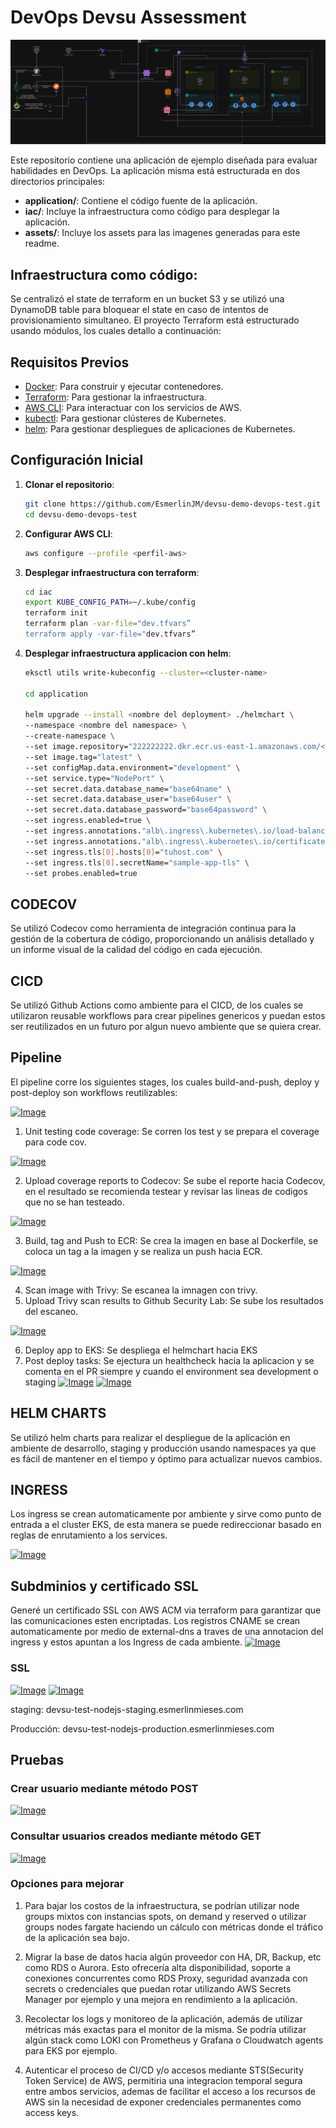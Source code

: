 # DevOps Devsu Assessment

[![Image](assets/images/devsu-test.drawio.png "Diagrama")](assets/images/devsu-test.drawio.png)

Este repositorio contiene una aplicación de ejemplo diseñada para evaluar habilidades en DevOps. La aplicación misma está estructurada en dos directorios principales:

- **application/**: Contiene el código fuente de la aplicación.
- **iac/**: Incluye la infraestructura como código para desplegar la aplicación.
- **assets/**: Incluye los assets para las imagenes generadas para este readme.

## Infraestructura como código:
Se centralizó el state de terraform en un bucket S3 y se utilizó una DynamoDB table para bloquear el state en caso de intentos de provisionamiento simultaneo.
El proyecto Terraform está estructurado usando módulos, los cuales detallo a continuación:

## Requisitos Previos

- [Docker](https://www.docker.com/): Para construir y ejecutar contenedores.
- [Terraform](https://www.terraform.io/): Para gestionar la infraestructura.
- [AWS CLI](https://aws.amazon.com/cli/): Para interactuar con los servicios de AWS.
- [kubectl](https://kubernetes.io/docs/tasks/tools/): Para gestionar clústeres de Kubernetes.
- [helm](https://helm.sh): Para gestionar despliegues de aplicaciones de Kubernetes.

## Configuración Inicial

1. **Clonar el repositorio**:

   ```bash
   git clone https://github.com/EsmerlinJM/devsu-demo-devops-test.git
   cd devsu-demo-devops-test

2. **Configurar AWS CLI**:

    ```bash
    aws configure --profile <perfil-aws>

3. **Desplegar infraestructura con terraform**:
    ```bash
    cd iac
    export KUBE_CONFIG_PATH=~/.kube/config 
    terraform init
    terraform plan -var-file="dev.tfvars”
    terraform apply -var-file="dev.tfvars”

3. **Desplegar infraestructura applicacion con helm**:
    ```bash
    eksctl utils write-kubeconfig --cluster=<cluster-name>
    
    cd application

    helm upgrade --install <nombre del deployment> ./helmchart \
    --namespace <nombre del namespace> \
    --create-namespace \
    --set image.repository="222222222.dkr.ecr.us-east-1.amazonaws.com/<tu-repo>" \
    --set image.tag="latest" \
    --set configMap.data.environment="development" \
    --set service.type="NodePort" \
    --set secret.data.database_name="base64name" \
    --set secret.data.database_user="base64user" \
    --set secret.data.database_password="base64password" \
    --set ingress.enabled=true \
    --set ingress.annotations."alb\.ingress\.kubernetes\.io/load-balancer-name"="lb-name"
    --set ingress.annotations."alb\.ingress\.kubernetes\.io/certificate-arn"="arn:aws:acm:us-east-1:2222222222:certificate/932e95c7-2295-414f-9d56-f763c2fc876a" \
    --set ingress.tls[0].hosts[0]="tuhost.com" \
    --set ingress.tls[0].secretName="sample-app-tls" \
    --set probes.enabled=true


## CODECOV
Se utilizó Codecov como herramienta de integración continua para la gestión de la cobertura de código, proporcionando un análisis detallado y un informe visual de la calidad del código en cada ejecución.

## CICD
Se utilizó Github Actions como ambiente para el CICD, de los cuales se utilizaron reusable workflows para crear pipelines genericos y puedan estos ser reutilizados en 
un futuro por algun nuevo ambiente que se quiera crear.

## Pipeline
El pipeline corre los siguientes stages, los cuales build-and-push, deploy y post-deploy son workflows reutilizables:

[![Image](assets/images/pipeline.png "pipeline")](assets/images/pipeline.png)

1. Unit testing code coverage: Se corren los test y se prepara el coverage para code cov.

[![Image](assets/images/testing.png "testing")](assets/images/testing.png)

2. Upload coverage reports to Codecov: Se sube el reporte hacia Codecov, en el resultado se recomienda testear y revisar las lineas de codigos que no se han testeado.

[![Image](assets/images/codecov.png "Codecov")](assets/images/codecov.png)

3. Build, tag and Push to ECR:  Se crea la imagen en base al Dockerfile, se coloca un tag a la imagen y se realiza un push hacia ECR.

[![Image](assets/images/repository-images.png "repository-images")](assets/images/repository-images.png)

4. Scan image with Trivy: Se escanea la imnagen con trivy.
5. Upload Trivy scan results to Github Security Lab: Se sube los resultados del escaneo.

[![Image](assets/images/scan-image.png "scan-image")](assets/images/scan-image.png)

6. Deploy app to EKS: Se despliega el helmchart hacia EKS
7. Post deploy tasks: Se ejectura un healthcheck hacia la aplicacion y se comenta en el PR siempre y cuando el environment sea development o staging
[![Image](assets/images/deploy.png "deploy")](assets/images/deploy.png)
[![Image](assets/images/deploy-url.png "deploy-url")](assets/images/deploy-url.png)

## HELM CHARTS
Se utilizó helm charts para realizar el despliegue de la aplicación en ambiente de desarrollo, staging y producción usando namespaces ya que es fácil de mantener en el tiempo y óptimo para actualizar nuevos cambios.

## INGRESS
Los ingress se crean automaticamente por ambiente y sirve como punto de entrada a el cluster EKS, de esta manera se puede redireccionar basado en reglas de enrutamiento a los services.

[![Image](assets/images/loadbalancers.png "loadbalancers")](assets/images/loadbalancers.png)

## Subdminios y certificado SSL
Generé un certificado SSL con AWS ACM via terraform para garantizar que las comunicaciones esten encriptadas. Los registros CNAME se crean automaticamente por medio de external-dns a traves de una annotacion del ingress y estos apuntan a los Ingress de cada ambiente.
[![Image](assets/images/domain-hosted-zone.png "domain-hosted-zone")](assets/images/domain-hosted-zone.png)


### SSL
[![Image](assets/images/acm-ssl.png "acm-ssl")](assets/images/acm-ssl.png)
[![Image](assets/images/certificate-ssl.png "certificate-ssl")](assets/images/certificate-ssl.png)

staging:
devsu-test-nodejs-staging.esmerlinmieses.com

Producción:
devsu-test-nodejs-production.esmerlinmieses.com


## Pruebas

### Crear usuario mediante método POST
[![Image](assets/images/create-user.png "create-user")](assets/images/create-user.png)

### Consultar usuarios creados mediante método GET
[![Image](assets/images/get-users.png "get-users")](assets/images/get-users.png)


### Opciones para mejorar
1. Para bajar los costos de la infraestructura, se podrían utilizar node groups mixtos con instancias spots, on demand y reserved o utilizar groups nodes fargate haciendo un cálculo con métricas donde el tráfico de la aplicación sea bajo.

2. Migrar la base de datos hacia algún proveedor con HA, DR, Backup, etc como RDS o Aurora. Esto ofrecería alta disponibilidad, soporte a conexiones concurrentes como RDS Proxy, seguridad avanzada con secrets o credenciales que puedan rotar utilizando AWS Secrets Manager por ejemplo y una mejora en rendimiento a la aplicación.

3. Recolectar los logs y monitoreo de la aplicación, además de utilizar métricas más exactas para el monitor de la misma. Se podría utilizar algún stack como LOKI con Prometheus y Grafana o Cloudwatch agents para EKS por ejemplo.

4. Autenticar el proceso de CI/CD y/o accesos mediante STS(Security Token Service) de AWS, permitiria una integracion temporal segura entre ambos servicios, ademas de facilitar el acceso a los recursos de AWS sin la necesidad de exponer credenciales permanentes como access keys.
